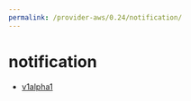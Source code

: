 ```yaml
---
permalink: /provider-aws/0.24/notification/
---
```


# notification



* [v1alpha1](v1alpha1/index.md)